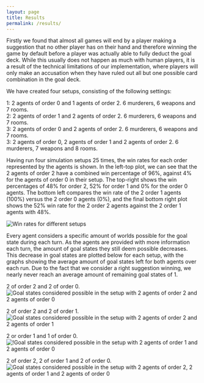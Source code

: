 ```yaml
---
layout: page
title: Results
permalink: /results/
---
```


Firstly we found that almost all games will end by a player making a suggestion that no other player has on their hand and therefore winning the game by default before a player was actually able to fully deduct the goal deck. While this usually does not happen as much with human players, it is a result of the technical limitations of our implementation, where players will only make an accusation when they have ruled out all but one possible card combination in the goal deck.

We have created four setups, consisting of the following settings:

1:    2 agents of order 0 and 1 agents of order 2. 6 murderers, 6 weapons and 7 rooms.  
2:    2 agents of order 1 and 2 agents of order 2. 6 murderers, 6 weapons and 7 rooms.  
3:    2 agents of order 0 and 2 agents of order 2. 6 murderers, 6 weapons and 7 rooms.  
3:    2 agents of order 0, 2 agents of order 1 and 2 agents of order 2. 6 murderers, 7 weapons and 8 rooms.  

Having run four simulation setups 25 times, the win rates for each order represented by the agents is shown. In the left-top plot, we can see that the 2 agents of order 2 have a combined win percentage of 96%, against 4% for the agents of order 0 in their setup. The top-right shows the win percentages of 48% for order 2, 52% for order 1 and 0% for the order 0 agents. The bottom left compares the win rate of the 2 order 1 agents (100%) versus the 2 order 0 agents (0%), and the final bottom right plot shows the 52% win rate for the 2 order 2 agents against the 2 order 1 agents with 48%.

![Win rates for different setups](/assets/win_rates_order.png)


Every agent considers a specific amount of worlds possible for the goal state during each turn. As the agents are provided with more information each turn, the amount of goal states they still deem possible decreases. This decrease in goal states are plotted below for each setup, with the graphs showing the average amount of goal states left for both agents over each run. Due to the fact that we consider a right suggestion winning, we nearly never reach an average amount of remaining goal states of 1. 

2 of order 2 and 2 of order 0.
![Goal states considered possible in the setup with 2 agents of order 2 and 2 agents of order 0](/assets/2200plot.png)


2 of order 2 and 2 of order 1.
![Goal states considered possible in the setup with 2 agents of order 2 and 2 agents of order 1](/assets/2211plot.png)


2 or order 1 and 1 of order 0.
![!Goal states considered possible in the setup with 2 agents of order 1 and 2 agents of order 0](/assets/1100plot.png)


2 of order 2, 2 of order 1 and 2 of order 0.
![Goal states considered possible in the setup with 2 agents of order 2, 2 agents of order 1 and 2 agents of order 0](/assets/221100plot.png)
